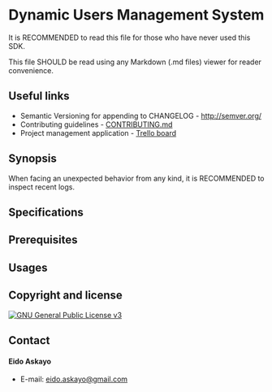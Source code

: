 # Dynamic Users Management System
It is RECOMMENDED to read this file for those who have never used this SDK.

This file SHOULD be read using any Markdown (.md files) viewer for reader convenience.


## Useful links

- Semantic Versioning for appending to CHANGELOG - http://semver.org/
- Contributing guidelines - [CONTRIBUTING.md](https://github.com/Eido95/dynamic-users-management-system/blob/master/CONTRIBUTING.md)
- Project management application - [Trello board](https://trello.com/b/68gzDGNW)

## Synopsis
When facing an unexpected behavior from any kind, it is RECOMMENDED to inspect recent logs.

## Specifications

## Prerequisites

## Usages

## Copyright and license

[![GNU General Public License v3](http://img.shields.io/badge/license-GNU%20v3-blue.svg?style=flat)](https://github.com/Eido95/dynamic-users-management-system/blob/master/LICENSE)

## Contact
#### Eido Askayo
- E-mail: eido.askayo@gmail.com
